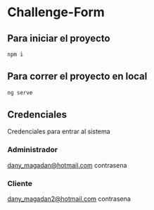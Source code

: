 # Challenge-Form

## Para iniciar el proyecto

```javascript
npm i
```

## Para correr el proyecto en local

```javascript
ng serve
```

## Credenciales

Credenciales para entrar al sistema

### Administrador

dany_magadan@hotmail.com
contrasena

### Cliente

dany_magadan2@hotmail.com
contrasena
